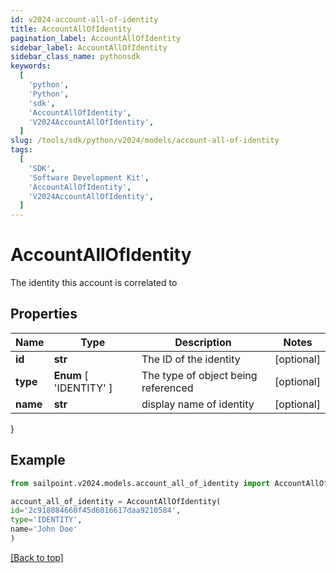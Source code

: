 ```yaml
---
id: v2024-account-all-of-identity
title: AccountAllOfIdentity
pagination_label: AccountAllOfIdentity
sidebar_label: AccountAllOfIdentity
sidebar_class_name: pythonsdk
keywords:
  [
    'python',
    'Python',
    'sdk',
    'AccountAllOfIdentity',
    'V2024AccountAllOfIdentity',
  ]
slug: /tools/sdk/python/v2024/models/account-all-of-identity
tags:
  [
    'SDK',
    'Software Development Kit',
    'AccountAllOfIdentity',
    'V2024AccountAllOfIdentity',
  ]
---
```


# AccountAllOfIdentity

The identity this account is correlated to

## Properties

| Name | Type | Description | Notes |
| --- | --- | --- | --- |
| **id** | **str** | The ID of the identity | [optional] |
| **type** | **Enum** [ 'IDENTITY' ] | The type of object being referenced | [optional] |
| **name** | **str** | display name of identity | [optional] |

}

## Example

```python
from sailpoint.v2024.models.account_all_of_identity import AccountAllOfIdentity

account_all_of_identity = AccountAllOfIdentity(
id='2c918084660f45d6016617daa9210584',
type='IDENTITY',
name='John Doe'
)

```

[[Back to top]](#)
